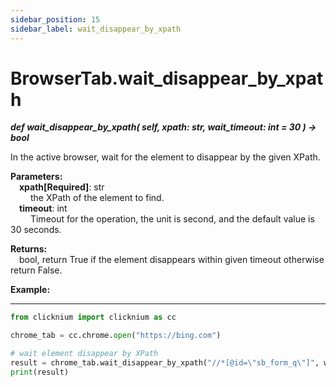 ```yaml
---
sidebar_position: 15
sidebar_label: wait_disappear_by_xpath
---
```

# BrowserTab.wait_disappear_by_xpath
***def wait_disappear_by_xpath(
        self,
        xpath: str,
        wait_timeout: int = 30
    ) -> bool***  

In the active browser, wait for the element to disappear by the given XPath.

**Parameters:**  
    &emsp;**xpath[Required]**: str     
        &emsp;&emsp; the XPath of the element to find.  
    &emsp;**timeout**: int  
        &emsp;&emsp; Timeout for the operation, the unit is second, and the default value is 30 seconds.   

**Returns:**  
    &emsp;bool, return True if the element disappears within given timeout otherwise return False.  

**Example:**
***
```python
from clicknium import clicknium as cc

chrome_tab = cc.chrome.open("https://bing.com")

# wait element disappear by XPath
result = chrome_tab.wait_disappear_by_xpath("//*[@id=\"sb_form_q\"]", wait_timeout=5)
print(result)

```